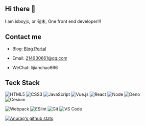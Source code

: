 ## Hi there 👋

I am isboyjc, or 句末, One front end developer!!!

## Contact me

- Blog: [Blog Portal](https://github.com/isboyjc/blog)

- Email: 214930661@qq.com

- WeChat: lijianchao666

## Teck Stack

![HTML5](https://img.shields.io/badge/-HTML5-%23E44D27?style=flat-square&logo=html5&logoColor=ffffff)
![CSS3](https://img.shields.io/badge/-CSS3-%231572B6?style=flat-square&logo=css3)
![JavaScript](https://img.shields.io/badge/-JavaScript-%23F7DF1C?style=flat-square&logo=javascript&logoColor=000000&labelColor=%23F7DF1C&color=%23FFCE5A)
![Vue.js](https://img.shields.io/badge/-Vue.js-%232c3e50?style=flat-square&logo=Vue.js)
![React](https://img.shields.io/badge/-React-%23282C34?style=flat-square&logo=react)
![Node](https://img.shields.io/badge/-Node-%23F05032?style=flat-square&logo=Node.js&logoColor=%23ffffff)
![Deno](https://img.shields.io/badge/-Deno-%231572B6?style=flat-square&logo=deno)
![Cesium](https://img.shields.io/badge/-Cesium-%232c3e50?style=flat-square&logo=cesium)

![Webpack](https://img.shields.io/badge/-Webpack-%232C3A42?style=flat-square&logo=webpack)
![ESlint](https://img.shields.io/badge/-ESLint-%234B32C3?style=flat-square&logo=eslint)
![Git](https://img.shields.io/badge/-Git-%23F05032?style=flat-square&logo=git&logoColor=%23ffffff)
![VS Code](https://img.shields.io/badge/-VSCode-%23007ACC?style=flat-square&logo=visual-studio-code)

[![Anurag's github stats](https://github-readme-stats.vercel.app/api?username=isboyjc)](https://github.com/isboyjc/github-readme-stats)
